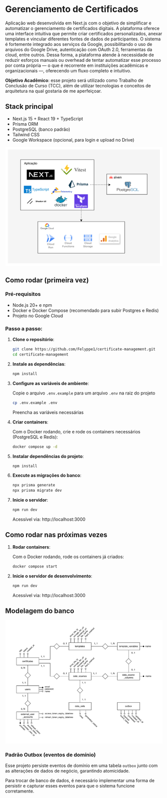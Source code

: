 # Gerenciamento de Certificados

Aplicação web desenvolvida em Next.js com o objetivo de simplificar e automatizar o gerenciamento de certificados digitais. A plataforma oferece uma interface intuitiva que permite criar certificados personalizados, anexar templates e vincular diferentes fontes de dados de participantes.
O sistema é fortemente integrado aos serviços da Google, possibilitando o uso de arquivos do Google Drive, autenticação com OAuth 2.0, ferramentas da cloud, entre outros.
Dessa forma, a plataforma atende à necessidade de reduzir esforços manuais ou overhead de tentar automatizar esse processo por conta própria — o que é recorrente em instituições acadêmicas e organizacionais —, oferecendo um fluxo completo e intuitivo.

**Objetivo Acadêmico**: esse projeto será utilizado como Trabalho de Conclusão de Curso (TCC), além de utilizar tecnologias e conceitos de arquitetura na qual gostaria de me aperfeiçoar.

## Stack principal
- Next.js 15 + React 19 + TypeScript
- Prisma ORM
- PostgreSQL (banco padrão)
- Tailwind CSS
- Google Workspace (opcional, para login e upload no Drive)

![alt text](architecture.png)

## Como rodar (primeira vez)

### Pré‑requisitos
- Node.js 20+ e npm
- Docker e Docker Compose (recomendado para subir Postgres e Redis)
- Projeto no Google Cloud

### Passo a passo:

1. **Clone o repositório**:
    ```bash
    git clone https://github.com/Felyppe1/certificate-management.git
    cd certificate-management
    ```

2. **Instale as dependências**:
    ```bash
    npm install
    ```

3. **Configure as variáveis de ambiente**:

    Copie o arquivo `.env.example` para um arquivo `.env` na raiz do projeto

    ```bash
    cp .env.example .env
    ```

    Preencha as variáveis necessárias

4. **Criar containers**:
    
    Com o Docker rodando, crie e rode os containers necessários (PostgreSQL e Redis):

    ```bash
    docker compose up -d
    ```

5. **Instalar dependências do projeto**:

    ```bash
    npm install
    ```

6. **Execute as migrações do banco**:
    ```bash
    npx prisma generate
    npx prisma migrate dev
    ```

6. **Inicie o servidor**:
    ```bash
    npm run dev
    ```

    Acessível via: http://localhost:3000

## Como rodar nas próximas vezes
1. **Rodar containers**:
    
    Com o Docker rodando, rode os containers já criados:

    ```bash
    docker compose start
    ```

2. **Inicie o servidor de desenvolvimento**:
    ```bash
    npm run dev
    ```

    Acessível via: http://localhost:3000

## Modelagem do banco

![alt text](db-modelling.png)

### Padrão Outbox (eventos de domínio)

Esse projeto persiste eventos de domínio em uma tabela `outbox` junto com as alterações de dados de negócio, garantindo atomicidade.

Para trocar de banco de dados, é necessário implementar uma forma de persistir e capturar esses eventos para que o sistema funcione corretamente.


